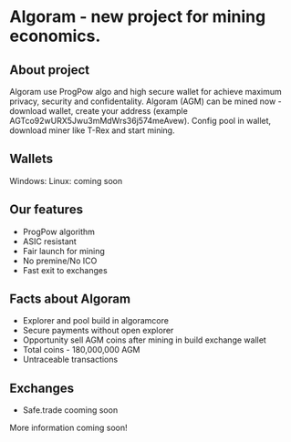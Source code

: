 # Algoram - new project for mining economics.

## About project

Algoram use ProgPow algo and high secure wallet for achieve maximum privacy, security and confidentality.
Algoram (AGM) can be mined now - download wallet, create your address (example AGTco92wURX5Jwu3mMdWrs36j574meAvew​).
Config pool in wallet, download miner like T-Rex and start mining.

## Wallets
Windows: 
Linux: coming soon

## Our features

- ProgPow algorithm
- ASIC resistant
- Fair launch for mining
- No premine/No ICO
- Fast exit to exchanges

## Facts about Algoram

- Explorer and pool build in algoramcore
- Secure payments without open explorer
- Opportunity sell AGM coins after mining in build exchange wallet
- Total coins - 180,000,000 AGM
- Untraceable transactions

## Exchanges

- Safe.trade cooming soon

More information coming soon!